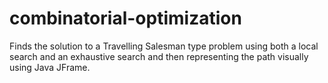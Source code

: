 # combinatorial-optimization
Finds the solution to a Travelling Salesman type problem using both a local search and an exhaustive search and then representing the path visually using Java JFrame.
